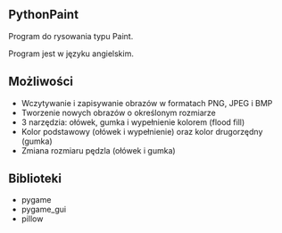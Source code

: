 ## PythonPaint
Program do rysowania typu Paint.  

Program jest w języku angielskim.  

## Możliwości
- Wczytywanie i zapisywanie obrazów w formatach PNG, JPEG i BMP
- Tworzenie nowych obrazów o określonym rozmiarze
- 3 narzędzia: ołówek, gumka i wypełnienie kolorem (flood fill)
- Kolor podstawowy (ołówek i wypełnienie) oraz kolor drugorzędny (gumka)
- Zmiana rozmiaru pędzla (ołówek i gumka)

## Biblioteki
- pygame
- pygame_gui
- pillow

